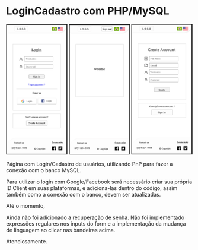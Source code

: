 # LoginCadastro com PHP/MySQL
 
 ![GitHub Logo](https://github.com/henriquecido/LoginCadastro/blob/master/Php%20LoginCadastro/images/LoginCadastro%20PhpMySQL.png)
 
Página com Login/Cadastro de usuários, utilizando PhP para fazer a conexão com o banco MySQL.

Para utilizar o login com Google/Facebook será necessário criar sua própria ID Client em suas plataformas, e adiciona-las dentro do código, assim também como a conexão com o banco, devem ser atualizadas.

Até o momento, 

Ainda não foi adicionado a recuperação de senha.
Não foi implementado expressões regulares nos inputs do form
e a implementação da mudança de linguagem ao clicar nas bandeiras acima.

Atenciosamente.





